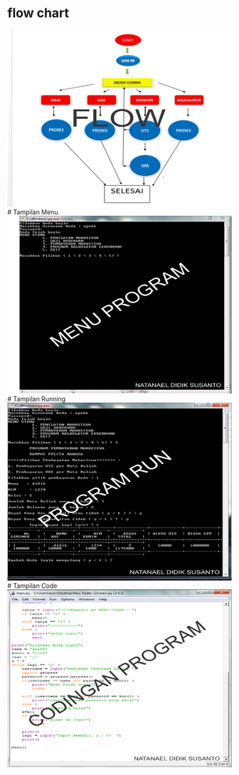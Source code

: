 # flow chart 
<img src="https://github.com/natanaeldidiks/tugas_uas/blob/master/FLOW.png" width="650" height="400" style="max-width:100%;">
# Tampilan Menu
<img src="https://github.com/natanaeldidiks/tugas_uas/blob/master/MENU.png" width="650" height="400" style="max-width:100%;">
# Tampilan Running
<img src="https://github.com/natanaeldidiks/tugas_uas/blob/master/RUN.png" width="650" height="400" style="max-width:100%;">
# Tampilan Code
<img src="https://github.com/natanaeldidiks/tugas_uas/blob/master/CODING.png" width="650" height="400" style="max-width:100%;">

         
